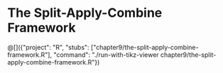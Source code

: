 # The Split-Apply-Combine Framework

@[]({"project": "R", "stubs": ["chapter9/the-split-apply-combine-framework.R"], "command": "./run-with-tikz-viewer chapter9/the-split-apply-combine-framework.R"})
